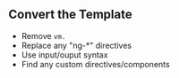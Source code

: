## Convert the Template
- Remove <!-- .element: class="fragment" --> `vm.`
- Replace any "ng-*" directives <!-- .element: class="fragment" -->
- Use input/ouput syntax <!-- .element: class="fragment" -->
- Find any custom directives/components <!-- .element: class="fragment" -->